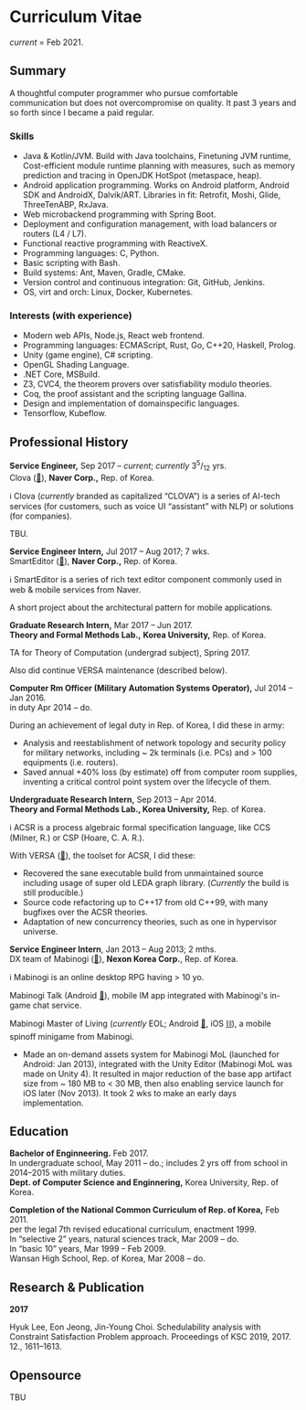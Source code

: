 # Curriculum Vitae

*current* = Feb 2021.

## Summary

A thoughtful computer programmer who pursue comfortable communication but does not overcompromise on quality. It past 3 years and so forth since I became a paid regular.

### Skills

- Java &amp; Kotlin/JVM. Build with Java toolchains, Finetuning JVM runtime, Cost-efficient module runtime planning with measures, such as memory prediction and tracing in OpenJDK HotSpot (metaspace, heap).
- Android application programming. Works on Android platform, Android SDK and AndroidX, Dalvik/ART. Libraries in fit: Retrofit, Moshi, Glide, ThreeTenABP, RxJava.
- Web microbackend programming with Spring Boot.
- Deployment and configuration management, with load balancers or routers (L4 / L7).
- Functional reactive programming with ReactiveX.
- Programming languages: C, Python.
- Basic scripting with Bash.
- Build systems: Ant, Maven, Gradle, CMake.
- Version control and continuous integration: Git, GitHub, Jenkins.
- OS, virt and orch: Linux, Docker, Kubernetes.

### Interests (with experience)

- Modern web APIs, Node.js, React web frontend.
- Programming languages: ECMAScript, Rust, Go, C++20, Haskell, Prolog.
- Unity (game engine), C# scripting.
- OpenGL Shading Language.
- .NET Core, MSBuild.
- Z3, CVC4, the theorem provers over satisfiability modulo theories.
- Coq, the proof assistant and the scripting language Gallina.
- Design and implementation of domainspecific languages.
- Tensorflow, Kubeflow.

## Professional History

**Service Engineer,** Sep 2017 – *current*; *currently* 3<sup>5</sup>/<sub>12</sub> yrs.<br />
Clova ([🔗](<https://clova.ai/ko>)), **Naver Corp.,** Rep. of Korea.

ℹ️ Clova (*currently* branded as capitalized “CLOVA”) is a series of AI-tech services (for customers, such as voice UI “assistant” with NLP) or solutions (for companies).

TBU.

**Service Engineer Intern,** Jul 2017 – Aug 2017; 7 wks.<br />
SmartEditor ([🔗](<https://smarteditor.naver.com/>)), **Naver Corp.,** Rep. of Korea.

ℹ️ SmartEditor is a series of rich text editor component commonly used in web &amp; mobile services from Naver.

A short project about the architectural pattern for mobile applications.

**Graduate Research Intern,** Mar 2017 – Jun 2017.<br />
**Theory and Formal Methods Lab.,** **Korea University,** Rep. of Korea.

TA for Theory of Computation (undergrad subject), Spring 2017.

Also did continue VERSA maintenance (described below).

**Computer Rm Officer (Military Automation Systems Operator),** Jul 2014 – Jan 2016.<br />
in duty Apr 2014 – do.

During an achievement of legal duty in Rep. of Korea, I did these in army:

- Analysis and reestablishment of network topology and security policy for military networks, including ~ 2k terminals (i.e. PCs) and &gt; 100 equipments (i.e. routers).
- Saved annual +40% loss (by estimate) off from computer room supplies, inventing a critical control point system over the lifecycle of them.

**Undergraduate Research Intern,** Sep 2013 – Apr 2014.<br />
**Theory and Formal Methods Lab., Korea University,** Rep. of Korea.

ℹ️ ACSR is a process algebraic formal specification language, like CCS (Milner, R.) or CSP (Hoare, C. A. R.).

With VERSA ([🔗](<https://www.cis.upenn.edu/~lee/duncan/versa.html>)), the toolset for ACSR, I did these:

- Recovered the sane executable build from unmaintained source including usage of super old LEDA graph library. (*Currently* the build is still producible.)
- Source code refactoring up to C++17 from old C++99, with many bugfixes over the ACSR theories.
- Adaptation of new concurrency theories, such as one in hypervisor universe.

**Service Engineer Intern**, Jan 2013 – Aug 2013; 2 mths.<br />
DX team of Mabinogi ([🔗](<http://mabinogi.nexon.com/>)), **Nexon Korea Corp.**, Rep. of Korea.

ℹ️ Mabinogi is an online desktop RPG having &gt; 10 yo.

Mabinogi Talk (Android [🔗](<https://play.google.com/store/apps/details?id=com.nexon.mabinogi.messenger>)), mobile IM app integrated with Mabinogi's in-game chat service.

Mabinogi Master of Living (*currently* EOL; Android [🔗](<https://play.google.com/store/apps/details?id=com.nexon.MasterOfLiving>), iOS [⛓️](<https://apps.apple.com/app/id668500500>)), a mobile spinoff minigame from Mabinogi.

- Made an on-demand assets system for Mabinogi MoL (launched for Android: Jan 2013), integrated with the Unity Editor (Mabinogi MoL was made on Unity 4). It resulted in major reduction of the base app artifact size from ~ 180 MB to &lt; 30 MB, then also enabling service launch for iOS later (Nov 2013). It took 2 wks to make an early days implementation.

## Education

**Bachelor of Enginneering.** Feb 2017.<br />
In undergraduate school, May 2011 – do.; includes 2 yrs off from school in 2014–2015 with military duties.<br />
**Dept. of Computer Science and Enginnering,** Korea University, Rep. of Korea.

**Completion of the National Common Curriculum of Rep. of Korea,** Feb 2011.<br />
per the legal 7th revised educational curriculum, enactment 1999.<br />
In “selective 2” years, natural sciences track, Mar 2009 – do.<br />
In “basic 10” years, Mar 1999 – Feb 2009.<br />
Wansan High School, Rep. of Korea, Mar 2008 – do.

## Research &amp; Publication

**2017**

Hyuk Lee, Eon Jeong, Jin-Young Choi. Schedulability analysis with Constraint Satisfaction Problem approach. Proceedings of KSC 2019, 2017. 12., 1611–1613.

## Opensource

TBU
